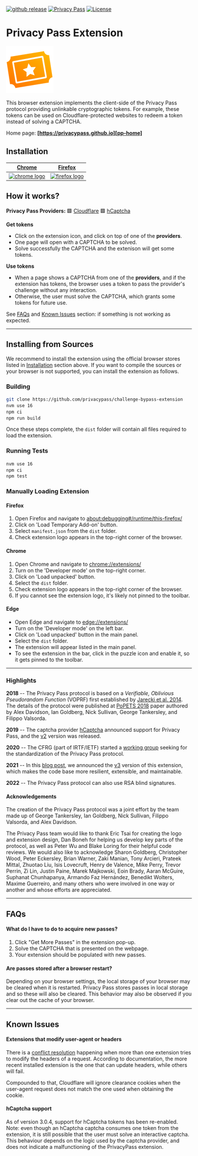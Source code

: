 [![github release](https://img.shields.io/github/release/privacypass/challenge-bypass-extension.svg)](https://github.com/privacypass/challenge-bypass-extension/releases/)
[![Privacy Pass](https://github.com/privacypass/challenge-bypass-extension/actions/workflows/action.yml/badge.svg)](https://github.com/privacypass/challenge-bypass-extension/actions)
[![License](https://img.shields.io/badge/License-BSD_3--Clause-blue.svg)](https://opensource.org/licenses/BSD-3-Clause)

# Privacy Pass Extension

![Privacy Pass logo](./public/icons/128/gold.png)

This browser extension implements the client-side of the Privacy Pass protocol providing unlinkable cryptographic tokens. For example, these tokens can be used on Cloudflare-protected websites to redeem a token instead of solving a CAPTCHA.

Home page: **[https://privacypass.github.io][pp-home]**

## Installation

| **[Chrome][chrome-store]** | **[Firefox][firefox-store]** |
| -- | -- |
| [![chrome logo](./public/icons/browser/chrome.png)][chrome-store] | [![firefox logo](./public/icons/browser/firefox.png)][firefox-store] |

## How it works?

**Privacy Pass Providers:**  🟩 [Cloudflare][cf-url]  🟩 [hCaptcha][hc-url]

[pp-home]: https://privacypass.github.io/
[cf-url]: https://issuance.privacypass.cloudflare.com/
[hc-url]: https://www.hcaptcha.com/privacy-pass/
[chrome-store]: https://chrome.google.com/webstore/detail/privacy-pass/ajhmfdgkijocedmfjonnpjfojldioehi/
[firefox-store]: https://addons.mozilla.org/firefox/addon/privacy-pass/

**Get tokens**
 - Click on the extension icon, and click on top of one of the **providers**.
 - One page will open with a CAPTCHA to be solved.
 - Solve successfully the CAPTCHA and the extenison will get some tokens.

**Use tokens**
 - When a page shows a CAPTCHA from one of the **providers**, and if the extension has tokens, the browser uses a token to pass the provider's challenge without any interaction.
 - Otherwise, the user must solve the CAPTCHA, which grants some tokens for future use.

See [FAQs](#faqs) and [Known Issues](#known-issues) section: if something is not working as expected.

---

## Installing from Sources

We recommend to install the extension using the official browser stores listed in [Installation](#Installation) section above. If you want to compile the sources or your browser is not supported, you can install the extension as follows.

### Building

```sh
git clone https://github.com/privacypass/challenge-bypass-extension
nvm use 16
npm ci
npm run build
```

Once these steps complete, the `dist` folder will contain all files required to load the extension.

### Running Tests

```sh
nvm use 16
npm ci
npm test
```

### Manually Loading Extension

#### Firefox

1. Open Firefox and navigate to [about:debugging#/runtime/this-firefox/](about:debugging#/runtime/this-firefox/)
1. Click on 'Load Temporary Add-on' button.
1. Select `manifest.json` from the `dist` folder.
1. Check extension logo appears in the top-right corner of the browser.

#### Chrome

1. Open Chrome and navigate to [chrome://extensions/](chrome://extensions/)
1. Turn on the 'Developer mode' on the top-right corner.
1. Click on 'Load unpacked' button.
1. Select the `dist` folder.
1. Check extension logo appears in the top-right corner of the browser.
1. If you cannot see the extension logo, it's likely not pinned to the toolbar.

#### Edge

-   Open Edge and navigate to [edge://extensions/](edge://extensions/)
-   Turn on the 'Developer mode' on the left bar.
-   Click on 'Load unpacked' button in the main panel.
-   Select the `dist` folder.
-   The extension will appear listed in the main panel.
-   To see the extension in the bar, click in the puzzle icon and enable it, so it gets pinned to the toolbar.
---

### Highlights

**2018** -- The Privacy Pass protocol is based on a _Verifiable, Oblivious Pseudorandom Function_ (VOPRF) first established by [Jarecki et al. 2014](https://eprint.iacr.org/2014/650.pdf). The details of the protocol were published at [PoPETS 2018](https://doi.org/10.1515/popets-2018-0026) paper authored by Alex Davidson, Ian Goldberg, Nick Sullivan, George Tankersley, and Filippo Valsorda.

**2019** -- The captcha provider [hCaptcha](https://www.hcaptcha.com/privacy-pass) announced support for Privacy Pass, and the [v2](https://github.com/privacypass/challenge-bypass-extension/tree/2.0.0) version was released.

**2020** -- The CFRG (part of IRTF/IETF) started a [working group](https://datatracker.ietf.org/wg/privacypass/about/) seeking for the standardization of the Privacy Pass protocol.

**2021** -- In this [blog post](https://blog.cloudflare.com/privacy-pass-v3), we announced the [v3](https://github.com/privacypass/challenge-bypass-extension/tree/v3.0.0) version of this extension, which makes the code base more resilient, extensible, and maintainable.

**2022** -- The Privacy Pass protocol can also use RSA blind signatures.

#### Acknowledgements

The creation of the Privacy Pass protocol was a joint effort by the team made up of George Tankersley, Ian Goldberg, Nick Sullivan, Filippo Valsorda, and Alex Davidson.

The Privacy Pass team would like to thank Eric Tsai for creating the logo and extension design, Dan Boneh for helping us develop key parts of the protocol, as well as Peter Wu and Blake Loring for their helpful code reviews. We would also like to acknowledge Sharon Goldberg, Christopher Wood, Peter Eckersley, Brian Warner, Zaki Manian, Tony Arcieri, Prateek Mittal, Zhuotao Liu, Isis Lovecruft, Henry de Valence, Mike Perry, Trevor Perrin, Zi Lin, Justin Paine, Marek Majkowski, Eoin Brady, Aaran McGuire, Suphanat Chunhapanya, Armando Faz Hernández, Benedikt Wolters, Maxime Guerreiro, and many others who were involved in one way or another and whose efforts are appreciated.

---

## FAQs

#### What do I have to do to acquire new passes?

1. Click "Get More Passes" in the extension pop-up.
1. Solve the CAPTCHA that is presented on the webpage.
1. Your extension should be populated with new passes.

#### Are passes stored after a browser restart?

Depending on your browser settings, the local storage of your browser may be cleared when it is restarted. Privacy Pass stores passes in local storage and so these will also be cleared. This behavior may also be observed if you clear out the cache of your browser.

---

## Known Issues

#### Extensions that modify user-agent or headers

There is a [conflict resolution](https://developer.chrome.com/docs/extensions/reference/webRequest/#conflict-resolution) happening when more than one extension tries to modify the headers of a request. According to documentation, the more recent installed extension is the one that can update headers, while others will fail.

Compounded to that, Cloudflare will ignore clearance cookies when the user-agent request does not match the one used when obtaining the cookie.

#### hCaptcha support

As of version 3.0.4, support for hCaptcha tokens has been re-enabled. Note: even though an hCaptcha captcha consumes one token from the extension, it is still possible that the user must solve an interactive captcha. This behaviour depends on the logic used by the captcha provider, and does not indicate a malfunctioning of the PrivacyPass extension.

